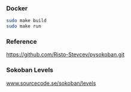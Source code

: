 ### Docker
```bash
sudo make build
sudo make run
```

### Reference
https://github.com/Risto-Stevcev/pysokoban.git

### Sokoban Levels
www.sourcecode.se/sokoban/levels
